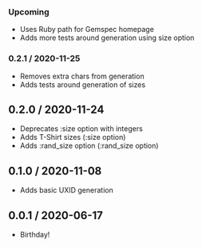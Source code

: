 ### Upcoming

* Uses Ruby path for Gemspec homepage
* Adds more tests around generation using size option


### 0.2.1 / 2020-11-25

* Removes extra chars from generation
* Adds tests around generation of sizes


## 0.2.0 / 2020-11-24

* Deprecates :size option with integers
* Adds T-Shirt sizes (:size option)
* Adds :rand_size option (:rand_size option)


## 0.1.0 / 2020-11-08

* Adds basic UXID generation


## 0.0.1 / 2020-06-17

* Birthday!

